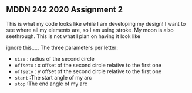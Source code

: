 ## MDDN 242 2020 Assignment 2
This is what my code looks like while I am developing my design! I want to see where all my elements are, so I am using stroke. My moon is also seethrough. This is not what I plan on having it look like



ignore this..... 
The three parameters per letter:
  * `size` : radius of the second circle
  * `offsetx` : x offset of the second circle relative to the first one
  * `offsety` : y offset of the second circle relative to the first one
  * `start` :The start angle of my arc
  * `stop` :The end angle of my arc



